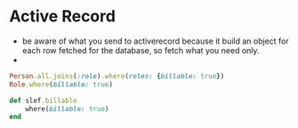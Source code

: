 
# Active Record 
- be aware of what you send to activerecord because it build an object for each row fetched for the database, so fetch what you need only. 
- 

```ruby 
Person.all.joins(:role).where(roles: {billable: true})  
Role.where(billable: true) 

def slef.billable 
	where(billable: true)  
end 

```